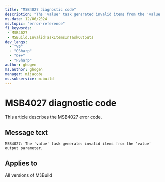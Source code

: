```yaml
---
title: "MSB4027 diagnostic code"
description: "The 'value' task generated invalid items from the 'value' output parameter."
ms.date: 12/06/2024
ms.topic: "error-reference"
f1_keywords:
 - MSB4027
 - MSBuild.InvalidTaskItemsInTaskOutputs
dev_langs:
  - "VB"
  - "CSharp"
  - "C++"
  - "FSharp"
author: ghogen
ms.author: ghogen
manager: mijacobs
ms.subservice: msbuild
---
```


# MSB4027 diagnostic code

<!-- :::ErrorDefinitionDescription::: -->
<!-- :::editable-content name="introDescription"::: -->
This article describes the MSB4027 error code.
<!-- :::editable-content-end::: -->

## Message text

```output
MSB4027: The 'value' task generated invalid items from the 'value' output parameter.
```

<!-- :::editable-content name="postOutputDescription"::: -->
<!--
{StrBegin="MSB4027: "}
-->
<!-- :::editable-content-end::: -->
<!-- :::ErrorDefinitionDescription-end::: -->

## Applies to

All versions of MSBuild
